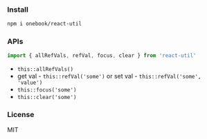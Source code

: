 
### Install

```bash
npm i onebook/react-util
```

### APIs

```js
import { allRefVals, refVal, focus, clear } from 'react-util'
```

* `this::allRefVals()`
* get val - `this::refVal('some')` or set val - `this::refVal('some', 'value')`
* `this::focus('some')`
* `this::clear('some')`

### License
MIT
